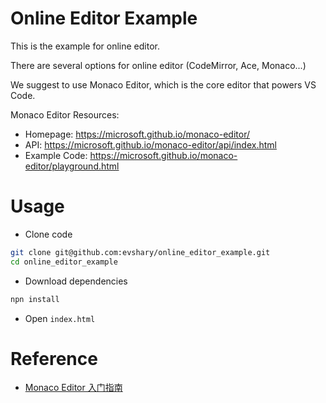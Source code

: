 # Online Editor Example

This is the example for online editor.

There are several options for online editor (CodeMirror, Ace, Monaco...)

We suggest to use Monaco Editor, which is the core editor that powers VS Code.

Monaco Editor Resources:

* Homepage: https://microsoft.github.io/monaco-editor/
* API: https://microsoft.github.io/monaco-editor/api/index.html
* Example Code: https://microsoft.github.io/monaco-editor/playground.html

# Usage

* Clone code

```bash
git clone git@github.com:evshary/online_editor_example.git
cd online_editor_example
```

* Download dependencies

```bash
npn install
```

* Open `index.html`

# Reference

* [Monaco Editor 入门指南](https://www.luochang.ink/posts/monaco_editor_tutorial/)

